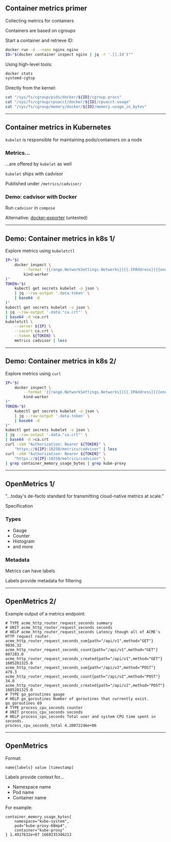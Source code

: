 ## Container metrics primer

Collecting metrics for containers

Containers are based on cgroups

Start a container and retrieve ID:

```bash
docker run -d --name nginx nginx
ID="$(docker container inspect nginx | jq -r '.[].Id')""
```

Using high-level tools:

```bash
docker stats
systemd-cgtop
```

Directly from the kernel:

```bash
cat "/sys/fs/cgroup/pids/docker/${ID}/cgroup.procs"
cat "/sys/fs/cgroup/cpuacct/docker/${ID}/cpuacct.usage"
cat "/sys/fs/cgroup/memory/docker/${ID}/memory.usage_in_bytes"
```

---

## Container metrics in Kubernetes

`kubelet` is responsible for maintaining pods/containers on a node

### Metrics...

...are offered by `kubelet` as well

`kubelet` ships with cadvisor [](https://github.com/google/cadvisor)

Published under `/metrics/cadvisor/`

### Demo: cadvisor with Docker

Run `cadvisor` in `compose`

Alternative: [docker-exporter](https://github.com/0xERR0R/dex) (untested)

---

## Demo: Container metrics in k8s 1/

Explore metrics using `kubeletctl` [](https://github.com/cyberark/kubeletctl)

```bash
IP="$(
    docker inspect \
        --format '{{range.NetworkSettings.Networks}}{{.IPAddress}}{{end}}' \
        kind-worker
)"
TOKEN="$(
    kubectl get secrets kubelet -o json \
    | jq --raw-output '.data.token' \
    | base64 -d
)"
kubectl get secrets kubelet -o json \
| jq --raw-output '.data."ca.crt"' \
| base64 -d >ca.crt
kubeletctl \
    --server ${IP} \
    --cacert ca.crt \
    --token ${TOKEN} \
    metrics cadvisor | less
```
<!-- .element: style="width: 46em;" -->

---

## Demo: Container metrics in k8s 2/

Explore metrics using `curl`

```bash
IP="$(
    docker inspect \
        --format '{{range.NetworkSettings.Networks}}{{.IPAddress}}{{end}}'\
        kind-worker
)"
TOKEN="$(
    kubectl get secrets kubelet -o json \
    | jq --raw-output '.data.token' \
    | base64 -d
)"
kubectl get secrets kubelet -o json \
| jq --raw-output '.data."ca.crt"' \
| base64 -d >ca.crt
curl -skH "Authorization: Bearer ${TOKEN}" \
    "https://${IP}:10250/metrics/cadvisor" | less
curl -skH "Authorization: Bearer ${TOKEN}" \
    "https://${IP}:10250/metrics/cadvisor" \
| grep container_memory_usage_bytes | grep kube-proxy
```
<!-- .element: style="width: 46em;" -->

---

## OpenMetrics 1/

"...today's de-facto standard for transmitting cloud-native metrics at scale."

Specification [](https://openmetrics.io/)

### Types


- <span class="fa-li"><i class="fa-duotone fa-gauge-high"></i></span> Gauge
- <span class="fa-li"><i class="fa-duotone fa-arrow-down-1-9"></i></span> Counter
- <span class="fa-li"><i class="fa-duotone fa-chart-column"></i></span> Histogram
- <span class="fa-li"><i class="fa-duotone fa-ball-pile"></i></span> and more [](https://github.com/OpenObservability/OpenMetrics/blob/main/specification/OpenMetrics.md#metric-types)

<!-- .element: class="fa-ul" style="line-height: 1.5em;" -->

### Metadata

Metrics can have labels

Labels provide metadata for filtering

---

## OpenMetrics 2/

Example output of a metrics endpoint:

```plaintext
# TYPE acme_http_router_request_seconds summary
# UNIT acme_http_router_request_seconds seconds
# HELP acme_http_router_request_seconds Latency though all of ACME's HTTP request router.
acme_http_router_request_seconds_sum{path="/api/v1",method="GET"} 9036.32
acme_http_router_request_seconds_count{path="/api/v1",method="GET"} 807283.0
acme_http_router_request_seconds_created{path="/api/v1",method="GET"} 1605281325.0
acme_http_router_request_seconds_sum{path="/api/v2",method="POST"} 479.3
acme_http_router_request_seconds_count{path="/api/v2",method="POST"} 34.0
acme_http_router_request_seconds_created{path="/api/v2",method="POST"} 1605281325.0
# TYPE go_goroutines gauge
# HELP go_goroutines Number of goroutines that currently exist.
go_goroutines 69
# TYPE process_cpu_seconds counter
# UNIT process_cpu_seconds seconds
# HELP process_cpu_seconds Total user and system CPU time spent in seconds.
process_cpu_seconds_total 4.20072246e+06
```
<!-- .element: style="width: 47em;" -->

---

## OpenMetrics

Format:

```plaintext
name{labels} value [timestamp]
```

Labels provide context for...

- Namespace name
- Pod name
- Container name

For example:

```plaintext
container_memory_usage_bytes{
    namespace="kube-system",
    pod="kube-proxy-68mp4",
    container="kube-proxy"
} 1.4917632e+07 1669235346213
```
